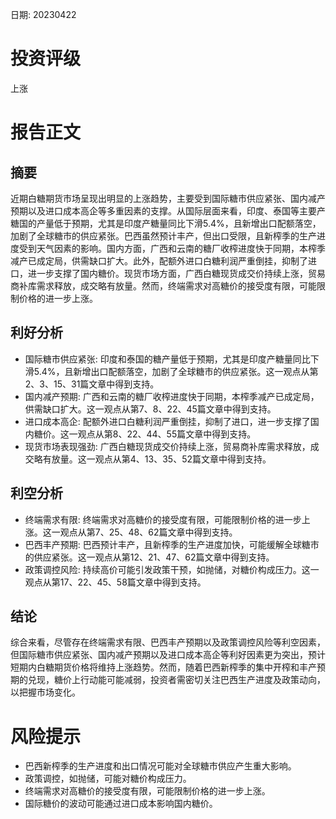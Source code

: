 
日期: 20230422

# 投资评级

上涨

# 报告正文

## 摘要

近期白糖期货市场呈现出明显的上涨趋势，主要受到国际糖市供应紧张、国内减产预期以及进口成本高企等多重因素的支撑。从国际层面来看，印度、泰国等主要产糖国的产量低于预期，尤其是印度产糖量同比下滑5.4%，且新增出口配额落空，加剧了全球糖市的供应紧张。巴西虽然预计丰产，但出口受限，且新榨季的生产进度受到天气因素的影响。国内方面，广西和云南的糖厂收榨进度快于同期，本榨季减产已成定局，供需缺口扩大。此外，配额外进口白糖利润严重倒挂，抑制了进口，进一步支撑了国内糖价。现货市场方面，广西白糖现货成交价持续上涨，贸易商补库需求释放，成交略有放量。然而，终端需求对高糖价的接受度有限，可能限制价格的进一步上涨。

## 利好分析

* 国际糖市供应紧张: 印度和泰国的糖产量低于预期，尤其是印度产糖量同比下滑5.4%，且新增出口配额落空，加剧了全球糖市的供应紧张。这一观点从第2、3、15、31篇文章中得到支持。
* 国内减产预期: 广西和云南的糖厂收榨进度快于同期，本榨季减产已成定局，供需缺口扩大。这一观点从第7、8、22、45篇文章中得到支持。
* 进口成本高企: 配额外进口白糖利润严重倒挂，抑制了进口，进一步支撑了国内糖价。这一观点从第8、22、44、55篇文章中得到支持。
* 现货市场表现强劲: 广西白糖现货成交价持续上涨，贸易商补库需求释放，成交略有放量。这一观点从第4、13、35、52篇文章中得到支持。

## 利空分析

* 终端需求有限: 终端需求对高糖价的接受度有限，可能限制价格的进一步上涨。这一观点从第7、25、48、62篇文章中得到支持。
* 巴西丰产预期: 巴西预计丰产，且新榨季的生产进度加快，可能缓解全球糖市的供应紧张。这一观点从第12、21、47、62篇文章中得到支持。
* 政策调控风险: 持续高价可能引发政策干预，如抛储，对糖价构成压力。这一观点从第17、22、45、58篇文章中得到支持。

## 结论

综合来看，尽管存在终端需求有限、巴西丰产预期以及政策调控风险等利空因素，但国际糖市供应紧张、国内减产预期以及进口成本高企等利好因素更为突出，预计短期内白糖期货价格将维持上涨趋势。然而，随着巴西新榨季的集中开榨和丰产预期的兑现，糖价上行动能可能减弱，投资者需密切关注巴西生产进度及政策动向，以把握市场变化。

# 风险提示

* 巴西新榨季的生产进度和出口情况可能对全球糖市供应产生重大影响。
* 政策调控，如抛储，可能对糖价构成压力。
* 终端需求对高糖价的接受度有限，可能限制价格的进一步上涨。
* 国际糖价的波动可能通过进口成本影响国内糖价。
